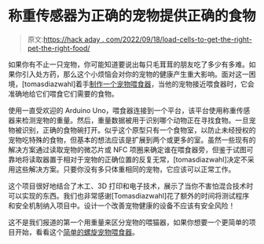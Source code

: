 # 称重传感器为正确的宠物提供正确的食物

> 原文:[https://hack aday . com/2022/09/18/load-cells-to-get-the-right-pet-the-right-food/](https://hackaday.com/2022/09/18/load-cells-to-get-the-right-pet-the-right-food/)

如果你有不止一只宠物，你可能知道要说出每只毛茸茸的朋友吃了多少有多难。如果你引入处方药，那么这个小烦恼会对你的宠物的健康产生重大影响。面对这一困境，[tomasdiazwahl]着手[制作一个宠物喂食器](https://www.instructables.com/Cat-and-Dog-Selective-Feeder/)，当他的宠物接近喂食器时，它会准确地给它们喂食它们需要的食物。

使用一直受欢迎的 Arduino Uno，喂食器连接到一个平台，该平台使用称重传感器来检测宠物的重量。然后，重量数据被用于识别哪个动物正在寻找食物。一旦宠物被识别，正确的食物碗打开。似乎这个原型只有一个食物室，以防止未经授权的宠物吃特殊的食物，但基本的想法应该是扩展到两个或更多的室。虽然一些现有的解决方案通过读取宠物的微芯片或 NFC 项圈来确定谁在喂食器旁，但鉴于试图可靠地将读取器置于相对于宠物的正确位置的反复无常，[tomasdiazwahl]决定不采用这些解决方案。只要你没有多只体重相同的宠物，它应该可以正常工作。

这个项目很好地结合了木工、3D 打印和电子技术，展示了当你不害怕混合技术时可以实现的东西。我们也非常感谢[Tomasdiazwahl]花了额外的时间将测试程序和安全机制纳入项目中。设计一个改善宠物健康的设备不应该有安全风险！

这不是我们报道的第一个用重量来区分宠物的喂猫器，如果你想要一个更简单的项目开始，看看这个[简单的螺旋宠物喂食器](https://hackaday.com/2020/01/17/a-simple-auger-pet-feeder/)。